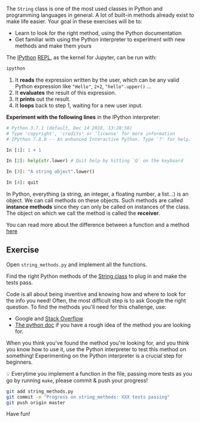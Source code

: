 The `String` class is one of the most used classes in Python and programming languages in general. A lot of built-in methods already exist to make life easier. Your goal in these exercises will be to:

- Learn to look for the right method, using the Python documentation
- Get familiar with using the Python interpreter to experiment with new methods and make them yours

The [IPython](https://ipython.org/) [REPL](https://en.wikipedia.org/wiki/Read%E2%80%93eval%E2%80%93print_loop), as the kernel for Jupyter, can be run with:

```bash
ipython
```

1. It **reads** the expression written by the user, which can be any valid Python expression like `"Hello"`, `2+2`, `"hello".upper()` ...
2. It **evaluates** the result of this expression.
3. It **prints** out the result.
4. It **loops** back to step 1, waiting for a new user input.

**Experiment with the following lines** in the IPython interpreter:

```python
# Python 3.7.1 (default, Dec 14 2018, 13:28:58)
# Type 'copyright', 'credits' or 'license' for more information
# IPython 7.8.0 -- An enhanced Interactive Python. Type '?' for help.

In [1]: 1 + 1

In [2]: help(str.lower) # Quit help by hitting `Q` on the keyboard

In [3]: "A string object".lower()

In [4]: quit
```

In Python, everything (a string, an integer, a floating number, a list...) is an object. We can call methods on these objects. Such methods are called **instance methods** since they can only be called on instances of the class. The object on which we call the method is called the **receiver**.

You can read more about the difference between a function and a method [here](https://www.tutorialspoint.com/difference-between-method-and-function-in-python)

## Exercise

Open `string_methods.py` and implement all the functions.

Find the right Python methods of the [String class](https://docs.python.org/3/library/stdtypes.html#string-methods) to plug in and make the tests pass.

Code is all about being inventive and knowing how and where to look for the info you need! Often, the most difficult step is to ask Google the right question. To find the methods you'll need for this challenge, use:

- Google and [Stack Overflow](http://stackoverflow.com/)
- [The python doc](https://docs.python.org/3) if you have a rough idea of the method you are looking for.

When you think you've found the method you're looking for, and you think you know how to use it, use the Python interpreter to test this method on something! Experimenting on the Python interpreter is a crucial step for beginners.

💡 Everytime you implement a function in the file, passing more tests as you go by running `make`, please commit & push your progress!

```bash
git add string_methods.py
git commit -m "Progress on string_methods: XXX tests passing"
git push origin master
```

Have fun!
